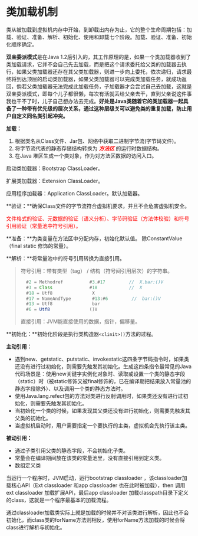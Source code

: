 # 类加载机制

类从被加载到虚拟机内存中开始，到卸载出内存为止，它的整个生命周期包括：加载、验证、准备、解析、初始化、使用和卸载七个阶段。加载、验证、准备、初始化顺序确定。

**双亲委派模式**是在Java 1.2后引入的，其工作原理的是，如果一个类加载器收到了类加载请求，它并不会自己先去加载，而是把这个请求委托给父类的加载器去执行，如果父类加载器还存在其父类加载器，则进一步向上委托，依次递归，请求最终将到达顶层的启动类加载器，如果父类加载器可以完成类加载任务，就成功返回，倘若父类加载器无法完成此加载任务，子加载器才会尝试自己去加载，这就是双亲委派模式，即每个儿子都很懒，每次有活就丢给父亲去干，直到父亲说这件事我也干不了时，儿子自己想办法去完成。**好处是Java类随着它的类加载器一起具备了一种带有优先级的层次关系，通过这种层级关可以避免类的重复加载，防止用户自定义同名类引起冲突。**

**加载：**

1. 根据类名从Class文件、Jar包、网络中获取二进制字节流(字节码文件)。
2. 将字节流代表的静态存储结构转换为<span style="color: red;"> ***方法区*** </span>的运行时数据结构。 
3. 在Java 堆区生成一个类对象，作为对方法区数据的访问入口。

启动类加载器：Bootstrap ClassLoader。

扩展类加载器：Extension ClassLoader。

应用程序加载器：Application ClassLoader。默认加载器。

**验证：**确保Class文件的字节流符合虚拟机要求，并且不会危害虚拟机安全。

<span style="color: red;">文件格式的验证、元数据的验证（语义分析）、字节码验证（方法体校验）和符号引用验证（常量池中符号引用）。</span>

**准备：**为类变量在方法区中分配内存，初始化默认值。 除ConstantValue （final static 修饰的常量）。

**解析：**将常量池中的符号引用转换为直接引用。

> 符号引用：带有类型（tag） / 结构（符号间引用层次）的字符串。
>
> ```Java
>   #2 = Methodref          #3.#17         //  X.bar:()V
>   #3 = Class              #18            //  X
>   #18 = Utf8               X
>   #17 = NameAndType        #13:#6         //  bar:()V
>   #13 = Utf8               bar
>   #6 = Utf8               ()V
> ```
>
> 直接引用：JVM能直接使用的数据，指针，偏移量。

**初始化：**初始化阶段是执行类构造器```<clinit>()```方法的过程。



**主动引用：**

- 遇到new、getstatic、putstatic、invokestatic这四条字节码指令时，如果类还没有进行过初始化，则需要先触发其初始化。生成这四条指令最常见的Java代码场景是：使用new关键字实例化对象时、读取或设置一个类的静态字段（static）时（被static修饰又被final修饰的，已在编译期把结果放入常量池的静态字段除外）、以及调用一个类的静态方法时。
- 使用Java.lang.refect包的方法对类进行反射调用时，如果类还没有进行过初始化，则需要先触发其初始化。
- 当初始化一个类的时候，如果发现其父类还没有进行初始化，则需要先触发其父类的初始化。
- 当虚拟机启动时，用户需要指定一个要执行的主类，虚拟机会先执行该主类。

**被动引用：**

- 通过子类引用父类的静态字段，不会初始化子类。
- 常量会在编译期间放在该类的常量池里，没有直接引用到定义类。
- 数组定义类



当运行一个程序时，JVM启动，运行bootstrap classloader ，该classloader加载核心API（Ext classloader 和app classloader 也在此时被加载），then 调用ext classloader 加载扩展API，最后app classloader 加载classpath目录下定义的class，这就是一个程序最基本的加载流程。

通过classloader加载类实际上就是加载的时候并不对该类进行解析，因此也不会初始化，而class类的forName方法则相反，使用forName方法加载的时候会将class进行解析与初始化。